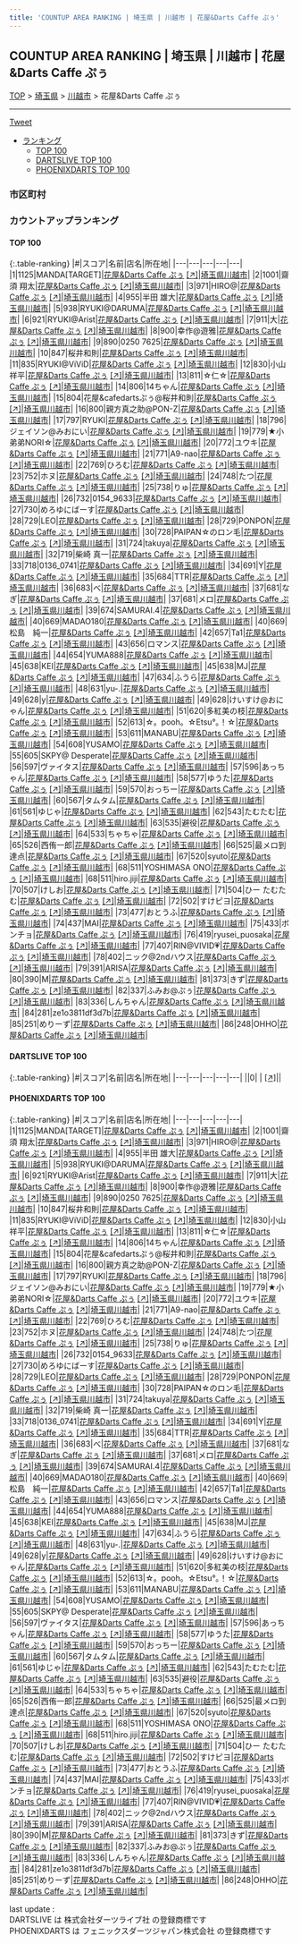 ```yaml
---
title: 'COUNTUP AREA RANKING | 埼玉県 | 川越市 | 花屋&Darts Caffe ぷぅ'
---
```

## COUNTUP AREA RANKING | 埼玉県 | 川越市 | 花屋&Darts Caffe ぷぅ

[TOP](/darts/rank/) > [埼玉県](/darts/rank/埼玉県/) > [川越市](/darts/rank/埼玉県/川越市/) > 花屋&Darts Caffe ぷぅ

___

<a href="https://twitter.com/share?ref_src=twsrc%5Etfw" data-text="COUNTUP AREA RANKING | 埼玉県川越市花屋&Darts Caffe ぷぅ" class="twitter-share-button" data-hashtags="DARTSLIVE,PHOENIXDARTS,darts,ダーツ" data-show-count="false">Tweet</a>

* [ランキング](#カウントアップランキング)
    * [TOP 100](#top-100)
    * [DARTSLIVE TOP 100](#dartslive-top-100)
    * [PHOENIXDARTS TOP 100](#phoenixdarts-top-100)

### 市区町村

<ul>

</ul>

### カウントアップランキング

#### TOP 100



{:.table-ranking}
|#|スコア|名前|店名|所在地|
|---|---|---|---|---|
|1|1125|<span class="rank-name-pd">MANDA[TARGET]</span>|<a href="/darts/rank/shops/53787.html">花屋&Darts Caffe ぷぅ</a> <a href="https://vs.phoenixdarts.com/jp/shop/shopDetailInfo/s_53787?s_seq=53787">[↗]</a>|<a href="/darts/rank/埼玉県/川越市">埼玉県川越市</a>|
|2|1001|<span class="rank-name-pd"><span class="pro-icon-pd"></span>齋須 翔太</span>|<a href="/darts/rank/shops/53787.html">花屋&Darts Caffe ぷぅ</a> <a href="https://vs.phoenixdarts.com/jp/shop/shopDetailInfo/s_53787?s_seq=53787">[↗]</a>|<a href="/darts/rank/埼玉県/川越市">埼玉県川越市</a>|
|3|971|<span class="rank-name-pd">HIRO@</span>|<a href="/darts/rank/shops/53787.html">花屋&Darts Caffe ぷぅ</a> <a href="https://vs.phoenixdarts.com/jp/shop/shopDetailInfo/s_53787?s_seq=53787">[↗]</a>|<a href="/darts/rank/埼玉県/川越市">埼玉県川越市</a>|
|4|955|<span class="rank-name-pd">半田 雄大</span>|<a href="/darts/rank/shops/53787.html">花屋&Darts Caffe ぷぅ</a> <a href="https://vs.phoenixdarts.com/jp/shop/shopDetailInfo/s_53787?s_seq=53787">[↗]</a>|<a href="/darts/rank/埼玉県/川越市">埼玉県川越市</a>|
|5|938|<span class="rank-name-pd">RYUKI@DARUMA</span>|<a href="/darts/rank/shops/53787.html">花屋&Darts Caffe ぷぅ</a> <a href="https://vs.phoenixdarts.com/jp/shop/shopDetailInfo/s_53787?s_seq=53787">[↗]</a>|<a href="/darts/rank/埼玉県/川越市">埼玉県川越市</a>|
|6|921|<span class="rank-name-pd">RYUKI@Arist</span>|<a href="/darts/rank/shops/53787.html">花屋&Darts Caffe ぷぅ</a> <a href="https://vs.phoenixdarts.com/jp/shop/shopDetailInfo/s_53787?s_seq=53787">[↗]</a>|<a href="/darts/rank/埼玉県/川越市">埼玉県川越市</a>|
|7|911|<span class="rank-name-pd">大</span>|<a href="/darts/rank/shops/53787.html">花屋&Darts Caffe ぷぅ</a> <a href="https://vs.phoenixdarts.com/jp/shop/shopDetailInfo/s_53787?s_seq=53787">[↗]</a>|<a href="/darts/rank/埼玉県/川越市">埼玉県川越市</a>|
|8|900|<span class="rank-name-pd">幸作@遊雅</span>|<a href="/darts/rank/shops/53787.html">花屋&Darts Caffe ぷぅ</a> <a href="https://vs.phoenixdarts.com/jp/shop/shopDetailInfo/s_53787?s_seq=53787">[↗]</a>|<a href="/darts/rank/埼玉県/川越市">埼玉県川越市</a>|
|9|890|<span class="rank-name-pd">0250 7625</span>|<a href="/darts/rank/shops/53787.html">花屋&Darts Caffe ぷぅ</a> <a href="https://vs.phoenixdarts.com/jp/shop/shopDetailInfo/s_53787?s_seq=53787">[↗]</a>|<a href="/darts/rank/埼玉県/川越市">埼玉県川越市</a>|
|10|847|<span class="rank-name-pd">桜井和則</span>|<a href="/darts/rank/shops/53787.html">花屋&Darts Caffe ぷぅ</a> <a href="https://vs.phoenixdarts.com/jp/shop/shopDetailInfo/s_53787?s_seq=53787">[↗]</a>|<a href="/darts/rank/埼玉県/川越市">埼玉県川越市</a>|
|11|835|<span class="rank-name-pd">RYUKI@ViViD</span>|<a href="/darts/rank/shops/53787.html">花屋&Darts Caffe ぷぅ</a> <a href="https://vs.phoenixdarts.com/jp/shop/shopDetailInfo/s_53787?s_seq=53787">[↗]</a>|<a href="/darts/rank/埼玉県/川越市">埼玉県川越市</a>|
|12|830|<span class="rank-name-pd">小山 祥平</span>|<a href="/darts/rank/shops/53787.html">花屋&Darts Caffe ぷぅ</a> <a href="https://vs.phoenixdarts.com/jp/shop/shopDetailInfo/s_53787?s_seq=53787">[↗]</a>|<a href="/darts/rank/埼玉県/川越市">埼玉県川越市</a>|
|13|811|<span class="rank-name-pd">☆仁☆</span>|<a href="/darts/rank/shops/53787.html">花屋&Darts Caffe ぷぅ</a> <a href="https://vs.phoenixdarts.com/jp/shop/shopDetailInfo/s_53787?s_seq=53787">[↗]</a>|<a href="/darts/rank/埼玉県/川越市">埼玉県川越市</a>|
|14|806|<span class="rank-name-pd">14ちゃん</span>|<a href="/darts/rank/shops/53787.html">花屋&Darts Caffe ぷぅ</a> <a href="https://vs.phoenixdarts.com/jp/shop/shopDetailInfo/s_53787?s_seq=53787">[↗]</a>|<a href="/darts/rank/埼玉県/川越市">埼玉県川越市</a>|
|15|804|<span class="rank-name-pd">花屋&amp;cafedartsぷぅ@桜井和則</span>|<a href="/darts/rank/shops/53787.html">花屋&Darts Caffe ぷぅ</a> <a href="https://vs.phoenixdarts.com/jp/shop/shopDetailInfo/s_53787?s_seq=53787">[↗]</a>|<a href="/darts/rank/埼玉県/川越市">埼玉県川越市</a>|
|16|800|<span class="rank-name-pd">親方真之助@PON-Z</span>|<a href="/darts/rank/shops/53787.html">花屋&Darts Caffe ぷぅ</a> <a href="https://vs.phoenixdarts.com/jp/shop/shopDetailInfo/s_53787?s_seq=53787">[↗]</a>|<a href="/darts/rank/埼玉県/川越市">埼玉県川越市</a>|
|17|797|<span class="rank-name-pd">RYUKI</span>|<a href="/darts/rank/shops/53787.html">花屋&Darts Caffe ぷぅ</a> <a href="https://vs.phoenixdarts.com/jp/shop/shopDetailInfo/s_53787?s_seq=53787">[↗]</a>|<a href="/darts/rank/埼玉県/川越市">埼玉県川越市</a>|
|18|796|<span class="rank-name-pd">ジェイソン@みおにい</span>|<a href="/darts/rank/shops/53787.html">花屋&Darts Caffe ぷぅ</a> <a href="https://vs.phoenixdarts.com/jp/shop/shopDetailInfo/s_53787?s_seq=53787">[↗]</a>|<a href="/darts/rank/埼玉県/川越市">埼玉県川越市</a>|
|19|779|<span class="rank-name-pd">★小弟弟NORI☆</span>|<a href="/darts/rank/shops/53787.html">花屋&Darts Caffe ぷぅ</a> <a href="https://vs.phoenixdarts.com/jp/shop/shopDetailInfo/s_53787?s_seq=53787">[↗]</a>|<a href="/darts/rank/埼玉県/川越市">埼玉県川越市</a>|
|20|772|<span class="rank-name-pd">ユウキ</span>|<a href="/darts/rank/shops/53787.html">花屋&Darts Caffe ぷぅ</a> <a href="https://vs.phoenixdarts.com/jp/shop/shopDetailInfo/s_53787?s_seq=53787">[↗]</a>|<a href="/darts/rank/埼玉県/川越市">埼玉県川越市</a>|
|21|771|<span class="rank-name-pd">A9-nao</span>|<a href="/darts/rank/shops/53787.html">花屋&Darts Caffe ぷぅ</a> <a href="https://vs.phoenixdarts.com/jp/shop/shopDetailInfo/s_53787?s_seq=53787">[↗]</a>|<a href="/darts/rank/埼玉県/川越市">埼玉県川越市</a>|
|22|769|<span class="rank-name-pd">ひろむ</span>|<a href="/darts/rank/shops/53787.html">花屋&Darts Caffe ぷぅ</a> <a href="https://vs.phoenixdarts.com/jp/shop/shopDetailInfo/s_53787?s_seq=53787">[↗]</a>|<a href="/darts/rank/埼玉県/川越市">埼玉県川越市</a>|
|23|752|<span class="rank-name-pd">ホヌ</span>|<a href="/darts/rank/shops/53787.html">花屋&Darts Caffe ぷぅ</a> <a href="https://vs.phoenixdarts.com/jp/shop/shopDetailInfo/s_53787?s_seq=53787">[↗]</a>|<a href="/darts/rank/埼玉県/川越市">埼玉県川越市</a>|
|24|748|<span class="rank-name-pd">たつ</span>|<a href="/darts/rank/shops/53787.html">花屋&Darts Caffe ぷぅ</a> <a href="https://vs.phoenixdarts.com/jp/shop/shopDetailInfo/s_53787?s_seq=53787">[↗]</a>|<a href="/darts/rank/埼玉県/川越市">埼玉県川越市</a>|
|25|738|<span class="rank-name-pd">りゅ</span>|<a href="/darts/rank/shops/53787.html">花屋&Darts Caffe ぷぅ</a> <a href="https://vs.phoenixdarts.com/jp/shop/shopDetailInfo/s_53787?s_seq=53787">[↗]</a>|<a href="/darts/rank/埼玉県/川越市">埼玉県川越市</a>|
|26|732|<span class="rank-name-pd">0154_9633</span>|<a href="/darts/rank/shops/53787.html">花屋&Darts Caffe ぷぅ</a> <a href="https://vs.phoenixdarts.com/jp/shop/shopDetailInfo/s_53787?s_seq=53787">[↗]</a>|<a href="/darts/rank/埼玉県/川越市">埼玉県川越市</a>|
|27|730|<span class="rank-name-pd">めろゆにばーす</span>|<a href="/darts/rank/shops/53787.html">花屋&Darts Caffe ぷぅ</a> <a href="https://vs.phoenixdarts.com/jp/shop/shopDetailInfo/s_53787?s_seq=53787">[↗]</a>|<a href="/darts/rank/埼玉県/川越市">埼玉県川越市</a>|
|28|729|<span class="rank-name-pd">LEO</span>|<a href="/darts/rank/shops/53787.html">花屋&Darts Caffe ぷぅ</a> <a href="https://vs.phoenixdarts.com/jp/shop/shopDetailInfo/s_53787?s_seq=53787">[↗]</a>|<a href="/darts/rank/埼玉県/川越市">埼玉県川越市</a>|
|28|729|<span class="rank-name-pd">PONPON</span>|<a href="/darts/rank/shops/53787.html">花屋&Darts Caffe ぷぅ</a> <a href="https://vs.phoenixdarts.com/jp/shop/shopDetailInfo/s_53787?s_seq=53787">[↗]</a>|<a href="/darts/rank/埼玉県/川越市">埼玉県川越市</a>|
|30|728|<span class="rank-name-pd">PAIPAN☆のロン毛</span>|<a href="/darts/rank/shops/53787.html">花屋&Darts Caffe ぷぅ</a> <a href="https://vs.phoenixdarts.com/jp/shop/shopDetailInfo/s_53787?s_seq=53787">[↗]</a>|<a href="/darts/rank/埼玉県/川越市">埼玉県川越市</a>|
|31|724|<span class="rank-name-pd">takuya</span>|<a href="/darts/rank/shops/53787.html">花屋&Darts Caffe ぷぅ</a> <a href="https://vs.phoenixdarts.com/jp/shop/shopDetailInfo/s_53787?s_seq=53787">[↗]</a>|<a href="/darts/rank/埼玉県/川越市">埼玉県川越市</a>|
|32|719|<span class="rank-name-pd"><span class="pro-icon-pd"></span>柴崎 真一</span>|<a href="/darts/rank/shops/53787.html">花屋&Darts Caffe ぷぅ</a> <a href="https://vs.phoenixdarts.com/jp/shop/shopDetailInfo/s_53787?s_seq=53787">[↗]</a>|<a href="/darts/rank/埼玉県/川越市">埼玉県川越市</a>|
|33|718|<span class="rank-name-pd">0136_0741</span>|<a href="/darts/rank/shops/53787.html">花屋&Darts Caffe ぷぅ</a> <a href="https://vs.phoenixdarts.com/jp/shop/shopDetailInfo/s_53787?s_seq=53787">[↗]</a>|<a href="/darts/rank/埼玉県/川越市">埼玉県川越市</a>|
|34|691|<span class="rank-name-pd">Y</span>|<a href="/darts/rank/shops/53787.html">花屋&Darts Caffe ぷぅ</a> <a href="https://vs.phoenixdarts.com/jp/shop/shopDetailInfo/s_53787?s_seq=53787">[↗]</a>|<a href="/darts/rank/埼玉県/川越市">埼玉県川越市</a>|
|35|684|<span class="rank-name-pd">TTR</span>|<a href="/darts/rank/shops/53787.html">花屋&Darts Caffe ぷぅ</a> <a href="https://vs.phoenixdarts.com/jp/shop/shopDetailInfo/s_53787?s_seq=53787">[↗]</a>|<a href="/darts/rank/埼玉県/川越市">埼玉県川越市</a>|
|36|683|<span class="rank-name-pd">べ</span>|<a href="/darts/rank/shops/53787.html">花屋&Darts Caffe ぷぅ</a> <a href="https://vs.phoenixdarts.com/jp/shop/shopDetailInfo/s_53787?s_seq=53787">[↗]</a>|<a href="/darts/rank/埼玉県/川越市">埼玉県川越市</a>|
|37|681|<span class="rank-name-pd">なぎ</span>|<a href="/darts/rank/shops/53787.html">花屋&Darts Caffe ぷぅ</a> <a href="https://vs.phoenixdarts.com/jp/shop/shopDetailInfo/s_53787?s_seq=53787">[↗]</a>|<a href="/darts/rank/埼玉県/川越市">埼玉県川越市</a>|
|37|681|<span class="rank-name-pd">メロ</span>|<a href="/darts/rank/shops/53787.html">花屋&Darts Caffe ぷぅ</a> <a href="https://vs.phoenixdarts.com/jp/shop/shopDetailInfo/s_53787?s_seq=53787">[↗]</a>|<a href="/darts/rank/埼玉県/川越市">埼玉県川越市</a>|
|39|674|<span class="rank-name-pd">SAMURAI.4</span>|<a href="/darts/rank/shops/53787.html">花屋&Darts Caffe ぷぅ</a> <a href="https://vs.phoenixdarts.com/jp/shop/shopDetailInfo/s_53787?s_seq=53787">[↗]</a>|<a href="/darts/rank/埼玉県/川越市">埼玉県川越市</a>|
|40|669|<span class="rank-name-pd">MADAO180</span>|<a href="/darts/rank/shops/53787.html">花屋&Darts Caffe ぷぅ</a> <a href="https://vs.phoenixdarts.com/jp/shop/shopDetailInfo/s_53787?s_seq=53787">[↗]</a>|<a href="/darts/rank/埼玉県/川越市">埼玉県川越市</a>|
|40|669|<span class="rank-name-pd">松島　純一</span>|<a href="/darts/rank/shops/53787.html">花屋&Darts Caffe ぷぅ</a> <a href="https://vs.phoenixdarts.com/jp/shop/shopDetailInfo/s_53787?s_seq=53787">[↗]</a>|<a href="/darts/rank/埼玉県/川越市">埼玉県川越市</a>|
|42|657|<span class="rank-name-pd">Ta1</span>|<a href="/darts/rank/shops/53787.html">花屋&Darts Caffe ぷぅ</a> <a href="https://vs.phoenixdarts.com/jp/shop/shopDetailInfo/s_53787?s_seq=53787">[↗]</a>|<a href="/darts/rank/埼玉県/川越市">埼玉県川越市</a>|
|43|656|<span class="rank-name-pd">ロマンス</span>|<a href="/darts/rank/shops/53787.html">花屋&Darts Caffe ぷぅ</a> <a href="https://vs.phoenixdarts.com/jp/shop/shopDetailInfo/s_53787?s_seq=53787">[↗]</a>|<a href="/darts/rank/埼玉県/川越市">埼玉県川越市</a>|
|44|654|<span class="rank-name-pd">YUMA888</span>|<a href="/darts/rank/shops/53787.html">花屋&Darts Caffe ぷぅ</a> <a href="https://vs.phoenixdarts.com/jp/shop/shopDetailInfo/s_53787?s_seq=53787">[↗]</a>|<a href="/darts/rank/埼玉県/川越市">埼玉県川越市</a>|
|45|638|<span class="rank-name-pd">KEI</span>|<a href="/darts/rank/shops/53787.html">花屋&Darts Caffe ぷぅ</a> <a href="https://vs.phoenixdarts.com/jp/shop/shopDetailInfo/s_53787?s_seq=53787">[↗]</a>|<a href="/darts/rank/埼玉県/川越市">埼玉県川越市</a>|
|45|638|<span class="rank-name-pd">MJ</span>|<a href="/darts/rank/shops/53787.html">花屋&Darts Caffe ぷぅ</a> <a href="https://vs.phoenixdarts.com/jp/shop/shopDetailInfo/s_53787?s_seq=53787">[↗]</a>|<a href="/darts/rank/埼玉県/川越市">埼玉県川越市</a>|
|47|634|<span class="rank-name-pd">ふうら</span>|<a href="/darts/rank/shops/53787.html">花屋&Darts Caffe ぷぅ</a> <a href="https://vs.phoenixdarts.com/jp/shop/shopDetailInfo/s_53787?s_seq=53787">[↗]</a>|<a href="/darts/rank/埼玉県/川越市">埼玉県川越市</a>|
|48|631|<span class="rank-name-pd">yu-.</span>|<a href="/darts/rank/shops/53787.html">花屋&Darts Caffe ぷぅ</a> <a href="https://vs.phoenixdarts.com/jp/shop/shopDetailInfo/s_53787?s_seq=53787">[↗]</a>|<a href="/darts/rank/埼玉県/川越市">埼玉県川越市</a>|
|49|628|<span class="rank-name-pd">y</span>|<a href="/darts/rank/shops/53787.html">花屋&Darts Caffe ぷぅ</a> <a href="https://vs.phoenixdarts.com/jp/shop/shopDetailInfo/s_53787?s_seq=53787">[↗]</a>|<a href="/darts/rank/埼玉県/川越市">埼玉県川越市</a>|
|49|628|<span class="rank-name-pd">けいすけ@おにゃん</span>|<a href="/darts/rank/shops/53787.html">花屋&Darts Caffe ぷぅ</a> <a href="https://vs.phoenixdarts.com/jp/shop/shopDetailInfo/s_53787?s_seq=53787">[↗]</a>|<a href="/darts/rank/埼玉県/川越市">埼玉県川越市</a>|
|51|620|<span class="rank-name-pd">多紅美の枝</span>|<a href="/darts/rank/shops/53787.html">花屋&Darts Caffe ぷぅ</a> <a href="https://vs.phoenixdarts.com/jp/shop/shopDetailInfo/s_53787?s_seq=53787">[↗]</a>|<a href="/darts/rank/埼玉県/川越市">埼玉県川越市</a>|
|52|613|<span class="rank-name-pd">☆。pooh。☆Etsu°｡！☆</span>|<a href="/darts/rank/shops/53787.html">花屋&Darts Caffe ぷぅ</a> <a href="https://vs.phoenixdarts.com/jp/shop/shopDetailInfo/s_53787?s_seq=53787">[↗]</a>|<a href="/darts/rank/埼玉県/川越市">埼玉県川越市</a>|
|53|611|<span class="rank-name-pd">MANABU</span>|<a href="/darts/rank/shops/53787.html">花屋&Darts Caffe ぷぅ</a> <a href="https://vs.phoenixdarts.com/jp/shop/shopDetailInfo/s_53787?s_seq=53787">[↗]</a>|<a href="/darts/rank/埼玉県/川越市">埼玉県川越市</a>|
|54|608|<span class="rank-name-pd">YUSAMO</span>|<a href="/darts/rank/shops/53787.html">花屋&Darts Caffe ぷぅ</a> <a href="https://vs.phoenixdarts.com/jp/shop/shopDetailInfo/s_53787?s_seq=53787">[↗]</a>|<a href="/darts/rank/埼玉県/川越市">埼玉県川越市</a>|
|55|605|<span class="rank-name-pd">SKPY@ Desperate</span>|<a href="/darts/rank/shops/53787.html">花屋&Darts Caffe ぷぅ</a> <a href="https://vs.phoenixdarts.com/jp/shop/shopDetailInfo/s_53787?s_seq=53787">[↗]</a>|<a href="/darts/rank/埼玉県/川越市">埼玉県川越市</a>|
|56|597|<span class="rank-name-pd">ヴァイタス</span>|<a href="/darts/rank/shops/53787.html">花屋&Darts Caffe ぷぅ</a> <a href="https://vs.phoenixdarts.com/jp/shop/shopDetailInfo/s_53787?s_seq=53787">[↗]</a>|<a href="/darts/rank/埼玉県/川越市">埼玉県川越市</a>|
|57|596|<span class="rank-name-pd">あっちゃん</span>|<a href="/darts/rank/shops/53787.html">花屋&Darts Caffe ぷぅ</a> <a href="https://vs.phoenixdarts.com/jp/shop/shopDetailInfo/s_53787?s_seq=53787">[↗]</a>|<a href="/darts/rank/埼玉県/川越市">埼玉県川越市</a>|
|58|577|<span class="rank-name-pd">ゆうた</span>|<a href="/darts/rank/shops/53787.html">花屋&Darts Caffe ぷぅ</a> <a href="https://vs.phoenixdarts.com/jp/shop/shopDetailInfo/s_53787?s_seq=53787">[↗]</a>|<a href="/darts/rank/埼玉県/川越市">埼玉県川越市</a>|
|59|570|<span class="rank-name-pd">おっちー</span>|<a href="/darts/rank/shops/53787.html">花屋&Darts Caffe ぷぅ</a> <a href="https://vs.phoenixdarts.com/jp/shop/shopDetailInfo/s_53787?s_seq=53787">[↗]</a>|<a href="/darts/rank/埼玉県/川越市">埼玉県川越市</a>|
|60|567|<span class="rank-name-pd">タムタム</span>|<a href="/darts/rank/shops/53787.html">花屋&Darts Caffe ぷぅ</a> <a href="https://vs.phoenixdarts.com/jp/shop/shopDetailInfo/s_53787?s_seq=53787">[↗]</a>|<a href="/darts/rank/埼玉県/川越市">埼玉県川越市</a>|
|61|561|<span class="rank-name-pd">ゆじゃ</span>|<a href="/darts/rank/shops/53787.html">花屋&Darts Caffe ぷぅ</a> <a href="https://vs.phoenixdarts.com/jp/shop/shopDetailInfo/s_53787?s_seq=53787">[↗]</a>|<a href="/darts/rank/埼玉県/川越市">埼玉県川越市</a>|
|62|543|<span class="rank-name-pd">たむたむ</span>|<a href="/darts/rank/shops/53787.html">花屋&Darts Caffe ぷぅ</a> <a href="https://vs.phoenixdarts.com/jp/shop/shopDetailInfo/s_53787?s_seq=53787">[↗]</a>|<a href="/darts/rank/埼玉県/川越市">埼玉県川越市</a>|
|63|535|<span class="rank-name-pd">避役</span>|<a href="/darts/rank/shops/53787.html">花屋&Darts Caffe ぷぅ</a> <a href="https://vs.phoenixdarts.com/jp/shop/shopDetailInfo/s_53787?s_seq=53787">[↗]</a>|<a href="/darts/rank/埼玉県/川越市">埼玉県川越市</a>|
|64|533|<span class="rank-name-pd">ちゃちゃ</span>|<a href="/darts/rank/shops/53787.html">花屋&Darts Caffe ぷぅ</a> <a href="https://vs.phoenixdarts.com/jp/shop/shopDetailInfo/s_53787?s_seq=53787">[↗]</a>|<a href="/darts/rank/埼玉県/川越市">埼玉県川越市</a>|
|65|526|<span class="rank-name-pd">西侑一郎</span>|<a href="/darts/rank/shops/53787.html">花屋&Darts Caffe ぷぅ</a> <a href="https://vs.phoenixdarts.com/jp/shop/shopDetailInfo/s_53787?s_seq=53787">[↗]</a>|<a href="/darts/rank/埼玉県/川越市">埼玉県川越市</a>|
|66|525|<span class="rank-name-pd">最メロ到達点</span>|<a href="/darts/rank/shops/53787.html">花屋&Darts Caffe ぷぅ</a> <a href="https://vs.phoenixdarts.com/jp/shop/shopDetailInfo/s_53787?s_seq=53787">[↗]</a>|<a href="/darts/rank/埼玉県/川越市">埼玉県川越市</a>|
|67|520|<span class="rank-name-pd">syuto</span>|<a href="/darts/rank/shops/53787.html">花屋&Darts Caffe ぷぅ</a> <a href="https://vs.phoenixdarts.com/jp/shop/shopDetailInfo/s_53787?s_seq=53787">[↗]</a>|<a href="/darts/rank/埼玉県/川越市">埼玉県川越市</a>|
|68|511|<span class="rank-name-pd">YOSHIMASA  ONO</span>|<a href="/darts/rank/shops/53787.html">花屋&Darts Caffe ぷぅ</a> <a href="https://vs.phoenixdarts.com/jp/shop/shopDetailInfo/s_53787?s_seq=53787">[↗]</a>|<a href="/darts/rank/埼玉県/川越市">埼玉県川越市</a>|
|68|511|<span class="rank-name-pd">hiro.jiji</span>|<a href="/darts/rank/shops/53787.html">花屋&Darts Caffe ぷぅ</a> <a href="https://vs.phoenixdarts.com/jp/shop/shopDetailInfo/s_53787?s_seq=53787">[↗]</a>|<a href="/darts/rank/埼玉県/川越市">埼玉県川越市</a>|
|70|507|<span class="rank-name-pd">けしお</span>|<a href="/darts/rank/shops/53787.html">花屋&Darts Caffe ぷぅ</a> <a href="https://vs.phoenixdarts.com/jp/shop/shopDetailInfo/s_53787?s_seq=53787">[↗]</a>|<a href="/darts/rank/埼玉県/川越市">埼玉県川越市</a>|
|71|504|<span class="rank-name-pd">ひー たむたむ</span>|<a href="/darts/rank/shops/53787.html">花屋&Darts Caffe ぷぅ</a> <a href="https://vs.phoenixdarts.com/jp/shop/shopDetailInfo/s_53787?s_seq=53787">[↗]</a>|<a href="/darts/rank/埼玉県/川越市">埼玉県川越市</a>|
|72|502|<span class="rank-name-pd">すけピヨ</span>|<a href="/darts/rank/shops/53787.html">花屋&Darts Caffe ぷぅ</a> <a href="https://vs.phoenixdarts.com/jp/shop/shopDetailInfo/s_53787?s_seq=53787">[↗]</a>|<a href="/darts/rank/埼玉県/川越市">埼玉県川越市</a>|
|73|477|<span class="rank-name-pd">おとうふ</span>|<a href="/darts/rank/shops/53787.html">花屋&Darts Caffe ぷぅ</a> <a href="https://vs.phoenixdarts.com/jp/shop/shopDetailInfo/s_53787?s_seq=53787">[↗]</a>|<a href="/darts/rank/埼玉県/川越市">埼玉県川越市</a>|
|74|437|<span class="rank-name-pd">MAI</span>|<a href="/darts/rank/shops/53787.html">花屋&Darts Caffe ぷぅ</a> <a href="https://vs.phoenixdarts.com/jp/shop/shopDetailInfo/s_53787?s_seq=53787">[↗]</a>|<a href="/darts/rank/埼玉県/川越市">埼玉県川越市</a>|
|75|433|<span class="rank-name-pd">ボンチョ</span>|<a href="/darts/rank/shops/53787.html">花屋&Darts Caffe ぷぅ</a> <a href="https://vs.phoenixdarts.com/jp/shop/shopDetailInfo/s_53787?s_seq=53787">[↗]</a>|<a href="/darts/rank/埼玉県/川越市">埼玉県川越市</a>|
|76|419|<span class="rank-name-pd">ryusei_puosaka</span>|<a href="/darts/rank/shops/53787.html">花屋&Darts Caffe ぷぅ</a> <a href="https://vs.phoenixdarts.com/jp/shop/shopDetailInfo/s_53787?s_seq=53787">[↗]</a>|<a href="/darts/rank/埼玉県/川越市">埼玉県川越市</a>|
|77|407|<span class="rank-name-pd">RIN@VIVID💗</span>|<a href="/darts/rank/shops/53787.html">花屋&Darts Caffe ぷぅ</a> <a href="https://vs.phoenixdarts.com/jp/shop/shopDetailInfo/s_53787?s_seq=53787">[↗]</a>|<a href="/darts/rank/埼玉県/川越市">埼玉県川越市</a>|
|78|402|<span class="rank-name-pd">ニック@2ndハウス</span>|<a href="/darts/rank/shops/53787.html">花屋&Darts Caffe ぷぅ</a> <a href="https://vs.phoenixdarts.com/jp/shop/shopDetailInfo/s_53787?s_seq=53787">[↗]</a>|<a href="/darts/rank/埼玉県/川越市">埼玉県川越市</a>|
|79|391|<span class="rank-name-pd">ARISA</span>|<a href="/darts/rank/shops/53787.html">花屋&Darts Caffe ぷぅ</a> <a href="https://vs.phoenixdarts.com/jp/shop/shopDetailInfo/s_53787?s_seq=53787">[↗]</a>|<a href="/darts/rank/埼玉県/川越市">埼玉県川越市</a>|
|80|390|<span class="rank-name-pd">M</span>|<a href="/darts/rank/shops/53787.html">花屋&Darts Caffe ぷぅ</a> <a href="https://vs.phoenixdarts.com/jp/shop/shopDetailInfo/s_53787?s_seq=53787">[↗]</a>|<a href="/darts/rank/埼玉県/川越市">埼玉県川越市</a>|
|81|373|<span class="rank-name-pd">きず</span>|<a href="/darts/rank/shops/53787.html">花屋&Darts Caffe ぷぅ</a> <a href="https://vs.phoenixdarts.com/jp/shop/shopDetailInfo/s_53787?s_seq=53787">[↗]</a>|<a href="/darts/rank/埼玉県/川越市">埼玉県川越市</a>|
|82|337|<span class="rank-name-pd">ふみお@ぷぅ</span>|<a href="/darts/rank/shops/53787.html">花屋&Darts Caffe ぷぅ</a> <a href="https://vs.phoenixdarts.com/jp/shop/shopDetailInfo/s_53787?s_seq=53787">[↗]</a>|<a href="/darts/rank/埼玉県/川越市">埼玉県川越市</a>|
|83|336|<span class="rank-name-pd">しんちゃん</span>|<a href="/darts/rank/shops/53787.html">花屋&Darts Caffe ぷぅ</a> <a href="https://vs.phoenixdarts.com/jp/shop/shopDetailInfo/s_53787?s_seq=53787">[↗]</a>|<a href="/darts/rank/埼玉県/川越市">埼玉県川越市</a>|
|84|281|<span class="rank-name-pd">ze1o3811df3d7b</span>|<a href="/darts/rank/shops/53787.html">花屋&Darts Caffe ぷぅ</a> <a href="https://vs.phoenixdarts.com/jp/shop/shopDetailInfo/s_53787?s_seq=53787">[↗]</a>|<a href="/darts/rank/埼玉県/川越市">埼玉県川越市</a>|
|85|251|<span class="rank-name-pd">めりーず</span>|<a href="/darts/rank/shops/53787.html">花屋&Darts Caffe ぷぅ</a> <a href="https://vs.phoenixdarts.com/jp/shop/shopDetailInfo/s_53787?s_seq=53787">[↗]</a>|<a href="/darts/rank/埼玉県/川越市">埼玉県川越市</a>|
|86|248|<span class="rank-name-pd">OHHO</span>|<a href="/darts/rank/shops/53787.html">花屋&Darts Caffe ぷぅ</a> <a href="https://vs.phoenixdarts.com/jp/shop/shopDetailInfo/s_53787?s_seq=53787">[↗]</a>|<a href="/darts/rank/埼玉県/川越市">埼玉県川越市</a>|


#### DARTSLIVE TOP 100



{:.table-ranking}
|#|スコア|名前|店名|所在地|
|---|---|---|---|---|
||0|<span class="rank-name-dl"> </span>|<a href="/darts/rank/shops/.html"></a> <a href="">[↗]</a>|<a href="/darts/rank//"></a>|


#### PHOENIXDARTS TOP 100



{:.table-ranking}
|#|スコア|名前|店名|所在地|
|---|---|---|---|---|
|1|1125|<span class="rank-name-pd">MANDA[TARGET]</span>|<a href="/darts/rank/shops/53787.html">花屋&Darts Caffe ぷぅ</a> <a href="https://vs.phoenixdarts.com/jp/shop/shopDetailInfo/s_53787?s_seq=53787">[↗]</a>|<a href="/darts/rank/埼玉県/川越市">埼玉県川越市</a>|
|2|1001|<span class="rank-name-pd"><span class="pro-icon-pd"></span>齋須 翔太</span>|<a href="/darts/rank/shops/53787.html">花屋&Darts Caffe ぷぅ</a> <a href="https://vs.phoenixdarts.com/jp/shop/shopDetailInfo/s_53787?s_seq=53787">[↗]</a>|<a href="/darts/rank/埼玉県/川越市">埼玉県川越市</a>|
|3|971|<span class="rank-name-pd">HIRO@</span>|<a href="/darts/rank/shops/53787.html">花屋&Darts Caffe ぷぅ</a> <a href="https://vs.phoenixdarts.com/jp/shop/shopDetailInfo/s_53787?s_seq=53787">[↗]</a>|<a href="/darts/rank/埼玉県/川越市">埼玉県川越市</a>|
|4|955|<span class="rank-name-pd">半田 雄大</span>|<a href="/darts/rank/shops/53787.html">花屋&Darts Caffe ぷぅ</a> <a href="https://vs.phoenixdarts.com/jp/shop/shopDetailInfo/s_53787?s_seq=53787">[↗]</a>|<a href="/darts/rank/埼玉県/川越市">埼玉県川越市</a>|
|5|938|<span class="rank-name-pd">RYUKI@DARUMA</span>|<a href="/darts/rank/shops/53787.html">花屋&Darts Caffe ぷぅ</a> <a href="https://vs.phoenixdarts.com/jp/shop/shopDetailInfo/s_53787?s_seq=53787">[↗]</a>|<a href="/darts/rank/埼玉県/川越市">埼玉県川越市</a>|
|6|921|<span class="rank-name-pd">RYUKI@Arist</span>|<a href="/darts/rank/shops/53787.html">花屋&Darts Caffe ぷぅ</a> <a href="https://vs.phoenixdarts.com/jp/shop/shopDetailInfo/s_53787?s_seq=53787">[↗]</a>|<a href="/darts/rank/埼玉県/川越市">埼玉県川越市</a>|
|7|911|<span class="rank-name-pd">大</span>|<a href="/darts/rank/shops/53787.html">花屋&Darts Caffe ぷぅ</a> <a href="https://vs.phoenixdarts.com/jp/shop/shopDetailInfo/s_53787?s_seq=53787">[↗]</a>|<a href="/darts/rank/埼玉県/川越市">埼玉県川越市</a>|
|8|900|<span class="rank-name-pd">幸作@遊雅</span>|<a href="/darts/rank/shops/53787.html">花屋&Darts Caffe ぷぅ</a> <a href="https://vs.phoenixdarts.com/jp/shop/shopDetailInfo/s_53787?s_seq=53787">[↗]</a>|<a href="/darts/rank/埼玉県/川越市">埼玉県川越市</a>|
|9|890|<span class="rank-name-pd">0250 7625</span>|<a href="/darts/rank/shops/53787.html">花屋&Darts Caffe ぷぅ</a> <a href="https://vs.phoenixdarts.com/jp/shop/shopDetailInfo/s_53787?s_seq=53787">[↗]</a>|<a href="/darts/rank/埼玉県/川越市">埼玉県川越市</a>|
|10|847|<span class="rank-name-pd">桜井和則</span>|<a href="/darts/rank/shops/53787.html">花屋&Darts Caffe ぷぅ</a> <a href="https://vs.phoenixdarts.com/jp/shop/shopDetailInfo/s_53787?s_seq=53787">[↗]</a>|<a href="/darts/rank/埼玉県/川越市">埼玉県川越市</a>|
|11|835|<span class="rank-name-pd">RYUKI@ViViD</span>|<a href="/darts/rank/shops/53787.html">花屋&Darts Caffe ぷぅ</a> <a href="https://vs.phoenixdarts.com/jp/shop/shopDetailInfo/s_53787?s_seq=53787">[↗]</a>|<a href="/darts/rank/埼玉県/川越市">埼玉県川越市</a>|
|12|830|<span class="rank-name-pd">小山 祥平</span>|<a href="/darts/rank/shops/53787.html">花屋&Darts Caffe ぷぅ</a> <a href="https://vs.phoenixdarts.com/jp/shop/shopDetailInfo/s_53787?s_seq=53787">[↗]</a>|<a href="/darts/rank/埼玉県/川越市">埼玉県川越市</a>|
|13|811|<span class="rank-name-pd">☆仁☆</span>|<a href="/darts/rank/shops/53787.html">花屋&Darts Caffe ぷぅ</a> <a href="https://vs.phoenixdarts.com/jp/shop/shopDetailInfo/s_53787?s_seq=53787">[↗]</a>|<a href="/darts/rank/埼玉県/川越市">埼玉県川越市</a>|
|14|806|<span class="rank-name-pd">14ちゃん</span>|<a href="/darts/rank/shops/53787.html">花屋&Darts Caffe ぷぅ</a> <a href="https://vs.phoenixdarts.com/jp/shop/shopDetailInfo/s_53787?s_seq=53787">[↗]</a>|<a href="/darts/rank/埼玉県/川越市">埼玉県川越市</a>|
|15|804|<span class="rank-name-pd">花屋&amp;cafedartsぷぅ@桜井和則</span>|<a href="/darts/rank/shops/53787.html">花屋&Darts Caffe ぷぅ</a> <a href="https://vs.phoenixdarts.com/jp/shop/shopDetailInfo/s_53787?s_seq=53787">[↗]</a>|<a href="/darts/rank/埼玉県/川越市">埼玉県川越市</a>|
|16|800|<span class="rank-name-pd">親方真之助@PON-Z</span>|<a href="/darts/rank/shops/53787.html">花屋&Darts Caffe ぷぅ</a> <a href="https://vs.phoenixdarts.com/jp/shop/shopDetailInfo/s_53787?s_seq=53787">[↗]</a>|<a href="/darts/rank/埼玉県/川越市">埼玉県川越市</a>|
|17|797|<span class="rank-name-pd">RYUKI</span>|<a href="/darts/rank/shops/53787.html">花屋&Darts Caffe ぷぅ</a> <a href="https://vs.phoenixdarts.com/jp/shop/shopDetailInfo/s_53787?s_seq=53787">[↗]</a>|<a href="/darts/rank/埼玉県/川越市">埼玉県川越市</a>|
|18|796|<span class="rank-name-pd">ジェイソン@みおにい</span>|<a href="/darts/rank/shops/53787.html">花屋&Darts Caffe ぷぅ</a> <a href="https://vs.phoenixdarts.com/jp/shop/shopDetailInfo/s_53787?s_seq=53787">[↗]</a>|<a href="/darts/rank/埼玉県/川越市">埼玉県川越市</a>|
|19|779|<span class="rank-name-pd">★小弟弟NORI☆</span>|<a href="/darts/rank/shops/53787.html">花屋&Darts Caffe ぷぅ</a> <a href="https://vs.phoenixdarts.com/jp/shop/shopDetailInfo/s_53787?s_seq=53787">[↗]</a>|<a href="/darts/rank/埼玉県/川越市">埼玉県川越市</a>|
|20|772|<span class="rank-name-pd">ユウキ</span>|<a href="/darts/rank/shops/53787.html">花屋&Darts Caffe ぷぅ</a> <a href="https://vs.phoenixdarts.com/jp/shop/shopDetailInfo/s_53787?s_seq=53787">[↗]</a>|<a href="/darts/rank/埼玉県/川越市">埼玉県川越市</a>|
|21|771|<span class="rank-name-pd">A9-nao</span>|<a href="/darts/rank/shops/53787.html">花屋&Darts Caffe ぷぅ</a> <a href="https://vs.phoenixdarts.com/jp/shop/shopDetailInfo/s_53787?s_seq=53787">[↗]</a>|<a href="/darts/rank/埼玉県/川越市">埼玉県川越市</a>|
|22|769|<span class="rank-name-pd">ひろむ</span>|<a href="/darts/rank/shops/53787.html">花屋&Darts Caffe ぷぅ</a> <a href="https://vs.phoenixdarts.com/jp/shop/shopDetailInfo/s_53787?s_seq=53787">[↗]</a>|<a href="/darts/rank/埼玉県/川越市">埼玉県川越市</a>|
|23|752|<span class="rank-name-pd">ホヌ</span>|<a href="/darts/rank/shops/53787.html">花屋&Darts Caffe ぷぅ</a> <a href="https://vs.phoenixdarts.com/jp/shop/shopDetailInfo/s_53787?s_seq=53787">[↗]</a>|<a href="/darts/rank/埼玉県/川越市">埼玉県川越市</a>|
|24|748|<span class="rank-name-pd">たつ</span>|<a href="/darts/rank/shops/53787.html">花屋&Darts Caffe ぷぅ</a> <a href="https://vs.phoenixdarts.com/jp/shop/shopDetailInfo/s_53787?s_seq=53787">[↗]</a>|<a href="/darts/rank/埼玉県/川越市">埼玉県川越市</a>|
|25|738|<span class="rank-name-pd">りゅ</span>|<a href="/darts/rank/shops/53787.html">花屋&Darts Caffe ぷぅ</a> <a href="https://vs.phoenixdarts.com/jp/shop/shopDetailInfo/s_53787?s_seq=53787">[↗]</a>|<a href="/darts/rank/埼玉県/川越市">埼玉県川越市</a>|
|26|732|<span class="rank-name-pd">0154_9633</span>|<a href="/darts/rank/shops/53787.html">花屋&Darts Caffe ぷぅ</a> <a href="https://vs.phoenixdarts.com/jp/shop/shopDetailInfo/s_53787?s_seq=53787">[↗]</a>|<a href="/darts/rank/埼玉県/川越市">埼玉県川越市</a>|
|27|730|<span class="rank-name-pd">めろゆにばーす</span>|<a href="/darts/rank/shops/53787.html">花屋&Darts Caffe ぷぅ</a> <a href="https://vs.phoenixdarts.com/jp/shop/shopDetailInfo/s_53787?s_seq=53787">[↗]</a>|<a href="/darts/rank/埼玉県/川越市">埼玉県川越市</a>|
|28|729|<span class="rank-name-pd">LEO</span>|<a href="/darts/rank/shops/53787.html">花屋&Darts Caffe ぷぅ</a> <a href="https://vs.phoenixdarts.com/jp/shop/shopDetailInfo/s_53787?s_seq=53787">[↗]</a>|<a href="/darts/rank/埼玉県/川越市">埼玉県川越市</a>|
|28|729|<span class="rank-name-pd">PONPON</span>|<a href="/darts/rank/shops/53787.html">花屋&Darts Caffe ぷぅ</a> <a href="https://vs.phoenixdarts.com/jp/shop/shopDetailInfo/s_53787?s_seq=53787">[↗]</a>|<a href="/darts/rank/埼玉県/川越市">埼玉県川越市</a>|
|30|728|<span class="rank-name-pd">PAIPAN☆のロン毛</span>|<a href="/darts/rank/shops/53787.html">花屋&Darts Caffe ぷぅ</a> <a href="https://vs.phoenixdarts.com/jp/shop/shopDetailInfo/s_53787?s_seq=53787">[↗]</a>|<a href="/darts/rank/埼玉県/川越市">埼玉県川越市</a>|
|31|724|<span class="rank-name-pd">takuya</span>|<a href="/darts/rank/shops/53787.html">花屋&Darts Caffe ぷぅ</a> <a href="https://vs.phoenixdarts.com/jp/shop/shopDetailInfo/s_53787?s_seq=53787">[↗]</a>|<a href="/darts/rank/埼玉県/川越市">埼玉県川越市</a>|
|32|719|<span class="rank-name-pd"><span class="pro-icon-pd"></span>柴崎 真一</span>|<a href="/darts/rank/shops/53787.html">花屋&Darts Caffe ぷぅ</a> <a href="https://vs.phoenixdarts.com/jp/shop/shopDetailInfo/s_53787?s_seq=53787">[↗]</a>|<a href="/darts/rank/埼玉県/川越市">埼玉県川越市</a>|
|33|718|<span class="rank-name-pd">0136_0741</span>|<a href="/darts/rank/shops/53787.html">花屋&Darts Caffe ぷぅ</a> <a href="https://vs.phoenixdarts.com/jp/shop/shopDetailInfo/s_53787?s_seq=53787">[↗]</a>|<a href="/darts/rank/埼玉県/川越市">埼玉県川越市</a>|
|34|691|<span class="rank-name-pd">Y</span>|<a href="/darts/rank/shops/53787.html">花屋&Darts Caffe ぷぅ</a> <a href="https://vs.phoenixdarts.com/jp/shop/shopDetailInfo/s_53787?s_seq=53787">[↗]</a>|<a href="/darts/rank/埼玉県/川越市">埼玉県川越市</a>|
|35|684|<span class="rank-name-pd">TTR</span>|<a href="/darts/rank/shops/53787.html">花屋&Darts Caffe ぷぅ</a> <a href="https://vs.phoenixdarts.com/jp/shop/shopDetailInfo/s_53787?s_seq=53787">[↗]</a>|<a href="/darts/rank/埼玉県/川越市">埼玉県川越市</a>|
|36|683|<span class="rank-name-pd">べ</span>|<a href="/darts/rank/shops/53787.html">花屋&Darts Caffe ぷぅ</a> <a href="https://vs.phoenixdarts.com/jp/shop/shopDetailInfo/s_53787?s_seq=53787">[↗]</a>|<a href="/darts/rank/埼玉県/川越市">埼玉県川越市</a>|
|37|681|<span class="rank-name-pd">なぎ</span>|<a href="/darts/rank/shops/53787.html">花屋&Darts Caffe ぷぅ</a> <a href="https://vs.phoenixdarts.com/jp/shop/shopDetailInfo/s_53787?s_seq=53787">[↗]</a>|<a href="/darts/rank/埼玉県/川越市">埼玉県川越市</a>|
|37|681|<span class="rank-name-pd">メロ</span>|<a href="/darts/rank/shops/53787.html">花屋&Darts Caffe ぷぅ</a> <a href="https://vs.phoenixdarts.com/jp/shop/shopDetailInfo/s_53787?s_seq=53787">[↗]</a>|<a href="/darts/rank/埼玉県/川越市">埼玉県川越市</a>|
|39|674|<span class="rank-name-pd">SAMURAI.4</span>|<a href="/darts/rank/shops/53787.html">花屋&Darts Caffe ぷぅ</a> <a href="https://vs.phoenixdarts.com/jp/shop/shopDetailInfo/s_53787?s_seq=53787">[↗]</a>|<a href="/darts/rank/埼玉県/川越市">埼玉県川越市</a>|
|40|669|<span class="rank-name-pd">MADAO180</span>|<a href="/darts/rank/shops/53787.html">花屋&Darts Caffe ぷぅ</a> <a href="https://vs.phoenixdarts.com/jp/shop/shopDetailInfo/s_53787?s_seq=53787">[↗]</a>|<a href="/darts/rank/埼玉県/川越市">埼玉県川越市</a>|
|40|669|<span class="rank-name-pd">松島　純一</span>|<a href="/darts/rank/shops/53787.html">花屋&Darts Caffe ぷぅ</a> <a href="https://vs.phoenixdarts.com/jp/shop/shopDetailInfo/s_53787?s_seq=53787">[↗]</a>|<a href="/darts/rank/埼玉県/川越市">埼玉県川越市</a>|
|42|657|<span class="rank-name-pd">Ta1</span>|<a href="/darts/rank/shops/53787.html">花屋&Darts Caffe ぷぅ</a> <a href="https://vs.phoenixdarts.com/jp/shop/shopDetailInfo/s_53787?s_seq=53787">[↗]</a>|<a href="/darts/rank/埼玉県/川越市">埼玉県川越市</a>|
|43|656|<span class="rank-name-pd">ロマンス</span>|<a href="/darts/rank/shops/53787.html">花屋&Darts Caffe ぷぅ</a> <a href="https://vs.phoenixdarts.com/jp/shop/shopDetailInfo/s_53787?s_seq=53787">[↗]</a>|<a href="/darts/rank/埼玉県/川越市">埼玉県川越市</a>|
|44|654|<span class="rank-name-pd">YUMA888</span>|<a href="/darts/rank/shops/53787.html">花屋&Darts Caffe ぷぅ</a> <a href="https://vs.phoenixdarts.com/jp/shop/shopDetailInfo/s_53787?s_seq=53787">[↗]</a>|<a href="/darts/rank/埼玉県/川越市">埼玉県川越市</a>|
|45|638|<span class="rank-name-pd">KEI</span>|<a href="/darts/rank/shops/53787.html">花屋&Darts Caffe ぷぅ</a> <a href="https://vs.phoenixdarts.com/jp/shop/shopDetailInfo/s_53787?s_seq=53787">[↗]</a>|<a href="/darts/rank/埼玉県/川越市">埼玉県川越市</a>|
|45|638|<span class="rank-name-pd">MJ</span>|<a href="/darts/rank/shops/53787.html">花屋&Darts Caffe ぷぅ</a> <a href="https://vs.phoenixdarts.com/jp/shop/shopDetailInfo/s_53787?s_seq=53787">[↗]</a>|<a href="/darts/rank/埼玉県/川越市">埼玉県川越市</a>|
|47|634|<span class="rank-name-pd">ふうら</span>|<a href="/darts/rank/shops/53787.html">花屋&Darts Caffe ぷぅ</a> <a href="https://vs.phoenixdarts.com/jp/shop/shopDetailInfo/s_53787?s_seq=53787">[↗]</a>|<a href="/darts/rank/埼玉県/川越市">埼玉県川越市</a>|
|48|631|<span class="rank-name-pd">yu-.</span>|<a href="/darts/rank/shops/53787.html">花屋&Darts Caffe ぷぅ</a> <a href="https://vs.phoenixdarts.com/jp/shop/shopDetailInfo/s_53787?s_seq=53787">[↗]</a>|<a href="/darts/rank/埼玉県/川越市">埼玉県川越市</a>|
|49|628|<span class="rank-name-pd">y</span>|<a href="/darts/rank/shops/53787.html">花屋&Darts Caffe ぷぅ</a> <a href="https://vs.phoenixdarts.com/jp/shop/shopDetailInfo/s_53787?s_seq=53787">[↗]</a>|<a href="/darts/rank/埼玉県/川越市">埼玉県川越市</a>|
|49|628|<span class="rank-name-pd">けいすけ@おにゃん</span>|<a href="/darts/rank/shops/53787.html">花屋&Darts Caffe ぷぅ</a> <a href="https://vs.phoenixdarts.com/jp/shop/shopDetailInfo/s_53787?s_seq=53787">[↗]</a>|<a href="/darts/rank/埼玉県/川越市">埼玉県川越市</a>|
|51|620|<span class="rank-name-pd">多紅美の枝</span>|<a href="/darts/rank/shops/53787.html">花屋&Darts Caffe ぷぅ</a> <a href="https://vs.phoenixdarts.com/jp/shop/shopDetailInfo/s_53787?s_seq=53787">[↗]</a>|<a href="/darts/rank/埼玉県/川越市">埼玉県川越市</a>|
|52|613|<span class="rank-name-pd">☆。pooh。☆Etsu°｡！☆</span>|<a href="/darts/rank/shops/53787.html">花屋&Darts Caffe ぷぅ</a> <a href="https://vs.phoenixdarts.com/jp/shop/shopDetailInfo/s_53787?s_seq=53787">[↗]</a>|<a href="/darts/rank/埼玉県/川越市">埼玉県川越市</a>|
|53|611|<span class="rank-name-pd">MANABU</span>|<a href="/darts/rank/shops/53787.html">花屋&Darts Caffe ぷぅ</a> <a href="https://vs.phoenixdarts.com/jp/shop/shopDetailInfo/s_53787?s_seq=53787">[↗]</a>|<a href="/darts/rank/埼玉県/川越市">埼玉県川越市</a>|
|54|608|<span class="rank-name-pd">YUSAMO</span>|<a href="/darts/rank/shops/53787.html">花屋&Darts Caffe ぷぅ</a> <a href="https://vs.phoenixdarts.com/jp/shop/shopDetailInfo/s_53787?s_seq=53787">[↗]</a>|<a href="/darts/rank/埼玉県/川越市">埼玉県川越市</a>|
|55|605|<span class="rank-name-pd">SKPY@ Desperate</span>|<a href="/darts/rank/shops/53787.html">花屋&Darts Caffe ぷぅ</a> <a href="https://vs.phoenixdarts.com/jp/shop/shopDetailInfo/s_53787?s_seq=53787">[↗]</a>|<a href="/darts/rank/埼玉県/川越市">埼玉県川越市</a>|
|56|597|<span class="rank-name-pd">ヴァイタス</span>|<a href="/darts/rank/shops/53787.html">花屋&Darts Caffe ぷぅ</a> <a href="https://vs.phoenixdarts.com/jp/shop/shopDetailInfo/s_53787?s_seq=53787">[↗]</a>|<a href="/darts/rank/埼玉県/川越市">埼玉県川越市</a>|
|57|596|<span class="rank-name-pd">あっちゃん</span>|<a href="/darts/rank/shops/53787.html">花屋&Darts Caffe ぷぅ</a> <a href="https://vs.phoenixdarts.com/jp/shop/shopDetailInfo/s_53787?s_seq=53787">[↗]</a>|<a href="/darts/rank/埼玉県/川越市">埼玉県川越市</a>|
|58|577|<span class="rank-name-pd">ゆうた</span>|<a href="/darts/rank/shops/53787.html">花屋&Darts Caffe ぷぅ</a> <a href="https://vs.phoenixdarts.com/jp/shop/shopDetailInfo/s_53787?s_seq=53787">[↗]</a>|<a href="/darts/rank/埼玉県/川越市">埼玉県川越市</a>|
|59|570|<span class="rank-name-pd">おっちー</span>|<a href="/darts/rank/shops/53787.html">花屋&Darts Caffe ぷぅ</a> <a href="https://vs.phoenixdarts.com/jp/shop/shopDetailInfo/s_53787?s_seq=53787">[↗]</a>|<a href="/darts/rank/埼玉県/川越市">埼玉県川越市</a>|
|60|567|<span class="rank-name-pd">タムタム</span>|<a href="/darts/rank/shops/53787.html">花屋&Darts Caffe ぷぅ</a> <a href="https://vs.phoenixdarts.com/jp/shop/shopDetailInfo/s_53787?s_seq=53787">[↗]</a>|<a href="/darts/rank/埼玉県/川越市">埼玉県川越市</a>|
|61|561|<span class="rank-name-pd">ゆじゃ</span>|<a href="/darts/rank/shops/53787.html">花屋&Darts Caffe ぷぅ</a> <a href="https://vs.phoenixdarts.com/jp/shop/shopDetailInfo/s_53787?s_seq=53787">[↗]</a>|<a href="/darts/rank/埼玉県/川越市">埼玉県川越市</a>|
|62|543|<span class="rank-name-pd">たむたむ</span>|<a href="/darts/rank/shops/53787.html">花屋&Darts Caffe ぷぅ</a> <a href="https://vs.phoenixdarts.com/jp/shop/shopDetailInfo/s_53787?s_seq=53787">[↗]</a>|<a href="/darts/rank/埼玉県/川越市">埼玉県川越市</a>|
|63|535|<span class="rank-name-pd">避役</span>|<a href="/darts/rank/shops/53787.html">花屋&Darts Caffe ぷぅ</a> <a href="https://vs.phoenixdarts.com/jp/shop/shopDetailInfo/s_53787?s_seq=53787">[↗]</a>|<a href="/darts/rank/埼玉県/川越市">埼玉県川越市</a>|
|64|533|<span class="rank-name-pd">ちゃちゃ</span>|<a href="/darts/rank/shops/53787.html">花屋&Darts Caffe ぷぅ</a> <a href="https://vs.phoenixdarts.com/jp/shop/shopDetailInfo/s_53787?s_seq=53787">[↗]</a>|<a href="/darts/rank/埼玉県/川越市">埼玉県川越市</a>|
|65|526|<span class="rank-name-pd">西侑一郎</span>|<a href="/darts/rank/shops/53787.html">花屋&Darts Caffe ぷぅ</a> <a href="https://vs.phoenixdarts.com/jp/shop/shopDetailInfo/s_53787?s_seq=53787">[↗]</a>|<a href="/darts/rank/埼玉県/川越市">埼玉県川越市</a>|
|66|525|<span class="rank-name-pd">最メロ到達点</span>|<a href="/darts/rank/shops/53787.html">花屋&Darts Caffe ぷぅ</a> <a href="https://vs.phoenixdarts.com/jp/shop/shopDetailInfo/s_53787?s_seq=53787">[↗]</a>|<a href="/darts/rank/埼玉県/川越市">埼玉県川越市</a>|
|67|520|<span class="rank-name-pd">syuto</span>|<a href="/darts/rank/shops/53787.html">花屋&Darts Caffe ぷぅ</a> <a href="https://vs.phoenixdarts.com/jp/shop/shopDetailInfo/s_53787?s_seq=53787">[↗]</a>|<a href="/darts/rank/埼玉県/川越市">埼玉県川越市</a>|
|68|511|<span class="rank-name-pd">YOSHIMASA  ONO</span>|<a href="/darts/rank/shops/53787.html">花屋&Darts Caffe ぷぅ</a> <a href="https://vs.phoenixdarts.com/jp/shop/shopDetailInfo/s_53787?s_seq=53787">[↗]</a>|<a href="/darts/rank/埼玉県/川越市">埼玉県川越市</a>|
|68|511|<span class="rank-name-pd">hiro.jiji</span>|<a href="/darts/rank/shops/53787.html">花屋&Darts Caffe ぷぅ</a> <a href="https://vs.phoenixdarts.com/jp/shop/shopDetailInfo/s_53787?s_seq=53787">[↗]</a>|<a href="/darts/rank/埼玉県/川越市">埼玉県川越市</a>|
|70|507|<span class="rank-name-pd">けしお</span>|<a href="/darts/rank/shops/53787.html">花屋&Darts Caffe ぷぅ</a> <a href="https://vs.phoenixdarts.com/jp/shop/shopDetailInfo/s_53787?s_seq=53787">[↗]</a>|<a href="/darts/rank/埼玉県/川越市">埼玉県川越市</a>|
|71|504|<span class="rank-name-pd">ひー たむたむ</span>|<a href="/darts/rank/shops/53787.html">花屋&Darts Caffe ぷぅ</a> <a href="https://vs.phoenixdarts.com/jp/shop/shopDetailInfo/s_53787?s_seq=53787">[↗]</a>|<a href="/darts/rank/埼玉県/川越市">埼玉県川越市</a>|
|72|502|<span class="rank-name-pd">すけピヨ</span>|<a href="/darts/rank/shops/53787.html">花屋&Darts Caffe ぷぅ</a> <a href="https://vs.phoenixdarts.com/jp/shop/shopDetailInfo/s_53787?s_seq=53787">[↗]</a>|<a href="/darts/rank/埼玉県/川越市">埼玉県川越市</a>|
|73|477|<span class="rank-name-pd">おとうふ</span>|<a href="/darts/rank/shops/53787.html">花屋&Darts Caffe ぷぅ</a> <a href="https://vs.phoenixdarts.com/jp/shop/shopDetailInfo/s_53787?s_seq=53787">[↗]</a>|<a href="/darts/rank/埼玉県/川越市">埼玉県川越市</a>|
|74|437|<span class="rank-name-pd">MAI</span>|<a href="/darts/rank/shops/53787.html">花屋&Darts Caffe ぷぅ</a> <a href="https://vs.phoenixdarts.com/jp/shop/shopDetailInfo/s_53787?s_seq=53787">[↗]</a>|<a href="/darts/rank/埼玉県/川越市">埼玉県川越市</a>|
|75|433|<span class="rank-name-pd">ボンチョ</span>|<a href="/darts/rank/shops/53787.html">花屋&Darts Caffe ぷぅ</a> <a href="https://vs.phoenixdarts.com/jp/shop/shopDetailInfo/s_53787?s_seq=53787">[↗]</a>|<a href="/darts/rank/埼玉県/川越市">埼玉県川越市</a>|
|76|419|<span class="rank-name-pd">ryusei_puosaka</span>|<a href="/darts/rank/shops/53787.html">花屋&Darts Caffe ぷぅ</a> <a href="https://vs.phoenixdarts.com/jp/shop/shopDetailInfo/s_53787?s_seq=53787">[↗]</a>|<a href="/darts/rank/埼玉県/川越市">埼玉県川越市</a>|
|77|407|<span class="rank-name-pd">RIN@VIVID💗</span>|<a href="/darts/rank/shops/53787.html">花屋&Darts Caffe ぷぅ</a> <a href="https://vs.phoenixdarts.com/jp/shop/shopDetailInfo/s_53787?s_seq=53787">[↗]</a>|<a href="/darts/rank/埼玉県/川越市">埼玉県川越市</a>|
|78|402|<span class="rank-name-pd">ニック@2ndハウス</span>|<a href="/darts/rank/shops/53787.html">花屋&Darts Caffe ぷぅ</a> <a href="https://vs.phoenixdarts.com/jp/shop/shopDetailInfo/s_53787?s_seq=53787">[↗]</a>|<a href="/darts/rank/埼玉県/川越市">埼玉県川越市</a>|
|79|391|<span class="rank-name-pd">ARISA</span>|<a href="/darts/rank/shops/53787.html">花屋&Darts Caffe ぷぅ</a> <a href="https://vs.phoenixdarts.com/jp/shop/shopDetailInfo/s_53787?s_seq=53787">[↗]</a>|<a href="/darts/rank/埼玉県/川越市">埼玉県川越市</a>|
|80|390|<span class="rank-name-pd">M</span>|<a href="/darts/rank/shops/53787.html">花屋&Darts Caffe ぷぅ</a> <a href="https://vs.phoenixdarts.com/jp/shop/shopDetailInfo/s_53787?s_seq=53787">[↗]</a>|<a href="/darts/rank/埼玉県/川越市">埼玉県川越市</a>|
|81|373|<span class="rank-name-pd">きず</span>|<a href="/darts/rank/shops/53787.html">花屋&Darts Caffe ぷぅ</a> <a href="https://vs.phoenixdarts.com/jp/shop/shopDetailInfo/s_53787?s_seq=53787">[↗]</a>|<a href="/darts/rank/埼玉県/川越市">埼玉県川越市</a>|
|82|337|<span class="rank-name-pd">ふみお@ぷぅ</span>|<a href="/darts/rank/shops/53787.html">花屋&Darts Caffe ぷぅ</a> <a href="https://vs.phoenixdarts.com/jp/shop/shopDetailInfo/s_53787?s_seq=53787">[↗]</a>|<a href="/darts/rank/埼玉県/川越市">埼玉県川越市</a>|
|83|336|<span class="rank-name-pd">しんちゃん</span>|<a href="/darts/rank/shops/53787.html">花屋&Darts Caffe ぷぅ</a> <a href="https://vs.phoenixdarts.com/jp/shop/shopDetailInfo/s_53787?s_seq=53787">[↗]</a>|<a href="/darts/rank/埼玉県/川越市">埼玉県川越市</a>|
|84|281|<span class="rank-name-pd">ze1o3811df3d7b</span>|<a href="/darts/rank/shops/53787.html">花屋&Darts Caffe ぷぅ</a> <a href="https://vs.phoenixdarts.com/jp/shop/shopDetailInfo/s_53787?s_seq=53787">[↗]</a>|<a href="/darts/rank/埼玉県/川越市">埼玉県川越市</a>|
|85|251|<span class="rank-name-pd">めりーず</span>|<a href="/darts/rank/shops/53787.html">花屋&Darts Caffe ぷぅ</a> <a href="https://vs.phoenixdarts.com/jp/shop/shopDetailInfo/s_53787?s_seq=53787">[↗]</a>|<a href="/darts/rank/埼玉県/川越市">埼玉県川越市</a>|
|86|248|<span class="rank-name-pd">OHHO</span>|<a href="/darts/rank/shops/53787.html">花屋&Darts Caffe ぷぅ</a> <a href="https://vs.phoenixdarts.com/jp/shop/shopDetailInfo/s_53787?s_seq=53787">[↗]</a>|<a href="/darts/rank/埼玉県/川越市">埼玉県川越市</a>|


<div class="footer border-top border-gray-light mt-5 pt-3 text-right text-gray">
    last update : <span style="font-weight: italic" id="foot_last_modified"></span><br />
    DARTSLIVE は 株式会社ダーツライブ社 の登録商標です<br />
    PHOENIXDARTS は フェニックスダーツジャパン株式会社 の登録商標です<br />
</div>

<script src="https://cdnjs.cloudflare.com/ajax/libs/jquery.tablesorter/2.31.3/js/jquery.tablesorter.min.js" integrity="sha512-qzgd5cYSZcosqpzpn7zF2ZId8f/8CHmFKZ8j7mU4OUXTNRd5g+ZHBPsgKEwoqxCtdQvExE5LprwwPAgoicguNg==" crossorigin="anonymous" referrerpolicy="no-referrer"></script>
<link rel="stylesheet" href="https://cdnjs.cloudflare.com/ajax/libs/jquery.tablesorter/2.31.3/css/theme.default.min.css" integrity="sha512-wghhOJkjQX0Lh3NSWvNKeZ0ZpNn+SPVXX1Qyc9OCaogADktxrBiBdKGDoqVUOyhStvMBmJQ8ZdMHiR3wuEq8+w==" crossorigin="anonymous" referrerpolicy="no-referrer" />
<script>
$(function() {
    $(".table-ranking").tablesorter({sortList:[[0, 0]]});
    $("#foot_last_modified").text(formatDate(new Date(document.lastModified), 'yyyy-MM-dd HH:mm:ss'));
});
</script>

<script async src="https://platform.twitter.com/widgets.js" charset="utf-8"></script>